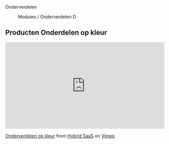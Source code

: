 <properties>
	<page>
		<title>Onderverdelen</title>
		<description>Onderverdelen</description>
	</page>
	<menu>
		<position>Modules / Onderverdelen</position>
		<title>Producten Onderverdelen</title>
		<sort>D</sort>
	</menu>
</properties>

## Producten Onderdelen op kleur  ##

<iframe src="https://player.vimeo.com/video/152269969" width="500" height="273" frameborder="0" webkitallowfullscreen mozallowfullscreen allowfullscreen></iframe>
<p><a href="https://vimeo.com/152269969">Onderverdelen op kleur</a> from <a href="https://vimeo.com/user47993493">Hybrid SaaS</a> on <a href="https://vimeo.com">Vimeo</a>.</p>
